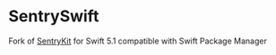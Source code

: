 # SentrySwift

Fork of [SentryKit](https://github.com/dcvz/SentryKit.git) for Swift 5.1 compatible with Swift Package Manager
